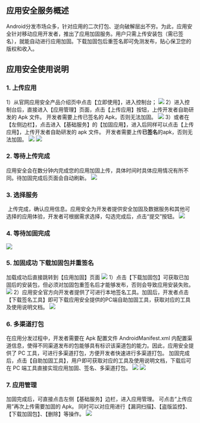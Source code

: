 ## 应用安全服务概述
Android分发市场众多，针对应用的二次打包、逆向破解层出不穷。为此，应用安全针对移动应用开发者，推出了应用加固服务。用户只需上传安装包（需已签名），就能自动进行应用加固。下载加固包后重签名即可免测发布，贴心保卫您的版权和收入。

## 应用安全使用说明
### 1. 上传应用
1）从官网应用安全产品介绍页中点击【立即使用】，进入控制台；
![](https://mc.qcloudimg.com/static/img/fac9d426eb2447af28f84ceae15710c4/image.png)
2）进入控制台后，直接进入【应用管理】页面，点击【上传应用】按钮，上传开发者自助研发的 Apk 文件。
开发者需要上传已签名的 Apk，否则无法加固。
![](https://mc.qcloudimg.com/static/img/4adb48fddc3ed486f2b1c89a27707a18/image.png)
3）或者在【左侧边栏】，点击进入【基础服务】的【加固应用】，进入后同样可以点击【上传应用】，上传开发者自助研发的 apk 文件。
开发者需要上传**已签名**的apk，否则无法加固。
![](https://mc.qcloudimg.com/static/img/23897e72911d0e8dada3ff1e1efae401/image.png)
![](https://mc.qcloudimg.com/static/img/05e4109a322d524854d92dd2e8f8e239/image.png)
### 2. 等待上传完成
应用安全会在数分钟内完成您的应用加固上传，具体时间时具体应用情况有所不同。待加固完成后页面会自动刷新。
![](https://mc.qcloudimg.com/static/img/20f6e1e6597c6c4726b14b3fe85e6e54/image.png)
### 3. 选择服务
 上传完成，确认应用信息。应用安全为开发者提供安全加固及数据服务和其他可选择的应用体验，开发者可根据需求选择，勾选完成后，点击“提交”按钮。
 ![](https://mc.qcloudimg.com/static/img/2e370bee78c2691d4815baa418b70185/image.png)
 ### 4. 等待加固完成
 ![](https://mc.qcloudimg.com/static/img/bc40a5b14d3766d15170c3aeea304e49/image.png)
 ### 5.  加固成功 下载加固包并重签名
 加载成功后直接跳转到【应用加固】页面
 ![](https://mc.qcloudimg.com/static/img/aa5f2bc49947c4f5239c4fc9fd57195a/image.png)
 1）点击【下载加固包】可获取已加固后的安装包，但必须对加固包重签名后才能够发布，否则会导致应用安装失败。
 ![](https://mc.qcloudimg.com/static/img/87d81d959259a432511457738b320d9d/image.png)
 2）应用安全官方向开发者提供了可进行本地签名工具。加固后，开发者点击【下载签名工具】即可下载应用安全提供的PC端自助加固工具，获取对应的工具及使用说明文档。
 ![](https://mc.qcloudimg.com/static/img/e2bf93f17b86f81064183d8d142a5e87/image.png)
 ### 6. 多渠道打包
在应用分发过程中，开发者需要在 Apk 配置文件 AndroidManifest.xml 内配置渠道信息，使得不同渠道发布的包能够具有标识该渠道包的能力。因此，应用安全提供了 PC 工具，可进行多渠道打包，方便开发者快速进行多渠道打包。
加固完成后，点击【自助加固工具】，用户即可获取对应的工具及使用说明文档，下载后可在 PC 端工具直接实现应用加固、签名、多渠道打包。
 ![](https://mc.qcloudimg.com/static/img/74f32626a11ee257d1e2f4f13ce2014e/image.png)
 ![](https://mc.qcloudimg.com/static/img/9ec904ba706adda20618301664b58244/image.png)
 ###  7. 应用管理
加固完成后，可直接点击左侧【基础服务】边栏，进入应用管理。
可点击“上传应用”再次上传需要加固的 Apk。
同时可以对应用进行【漏洞扫描】、【盗版监控】、【下载加固包】、【删除】等操作。
![](https://mc.qcloudimg.com/static/img/86c2bc4b2f384b4707356fcd60b05b63/image.png)
